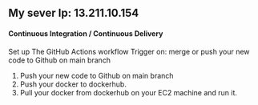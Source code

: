 ## My sever Ip: 13.211.10.154

#### Continuous Integration / Continuous Delivery

Set up The GitHub Actions workflow
Trigger on: merge or push your new code to Github on main branch

1. Push your new code to Github on main branch
1. Push your docker to dockerhub.
1. Pull your docker from dockerhub on your EC2 machine and run it.
